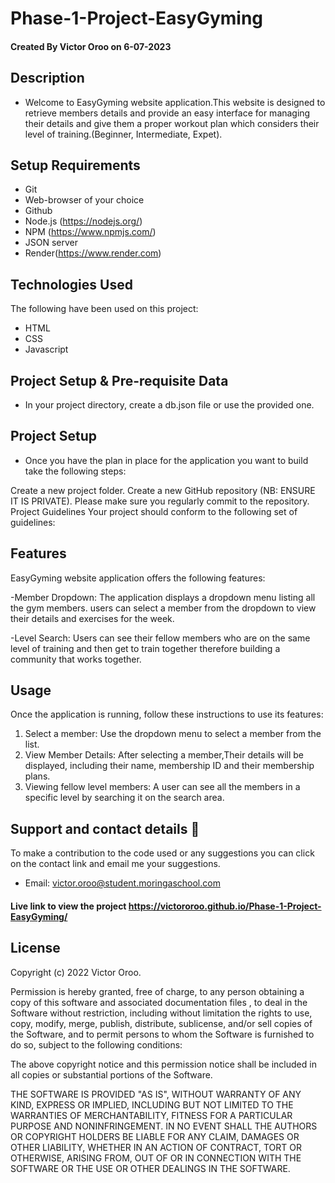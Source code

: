 # Phase-1-Project-EasyGyming
#### Created By Victor Oroo on 6-07-2023

## Description

- Welcome to EasyGyming website application.This website is designed to retrieve members details and provide an easy interface for managing their details and give them a proper workout plan which considers their level of training.(Beginner, Intermediate, Expet).

## Setup Requirements

- Git
- Web-browser of your choice
- Github
- Node.js (https://nodejs.org/)
- NPM (https://www.npmjs.com/)
- JSON server
- Render(https://www.render.com)

## Technologies Used

The following have been used on this project:

- HTML
- CSS
- Javascript

## Project Setup & Pre-requisite Data

- In your project directory, create a db.json file or use the provided one.

## Project Setup
- Once you have the plan in place for the application you want to build take the following steps:

Create a new project folder.
Create a new GitHub repository (NB: ENSURE IT IS PRIVATE).
Please make sure you regularly commit to the repository.
Project Guidelines
Your project should conform to the following set of guidelines:

## Features
EasyGyming website application offers the following features:

-Member Dropdown: The application displays a dropdown menu listing all the gym members.
users can select a member from the dropdown to view their details and exercises for the week.

-Level Search: Users can see their fellow members who are on the same level of training and then get 
to train together therefore building a community that works together.

## Usage
Once the application is running, follow these instructions to use its features:

1. Select a member: Use the dropdown menu to select a member from the list.
2. View Member Details: After selecting a member,Their details will be displayed, including their name, membership ID and their membership plans.
3. Viewing fellow level members: A user can see all the members in a specific level by searching it on the search area.


## Support and contact details 🙂

To make a contribution to the code used or any suggestions you can click on the contact link and email me your suggestions.

- Email: victor.oroo@student.moringaschool.com

#### Live link to view the project  https://victororoo.github.io/Phase-1-Project-EasyGyming/

## License

Copyright (c) 2022 Victor Oroo.

Permission is hereby granted, free of charge, to any person obtaining a copy
of this software and associated documentation files , to deal
in the Software without restriction, including without limitation the rights
to use, copy, modify, merge, publish, distribute, sublicense, and/or sell
copies of the Software, and to permit persons to whom the Software is
furnished to do so, subject to the following conditions:

The above copyright notice and this permission notice shall be included in all
copies or substantial portions of the Software.

THE SOFTWARE IS PROVIDED "AS IS", WITHOUT WARRANTY OF ANY KIND, EXPRESS OR
IMPLIED, INCLUDING BUT NOT LIMITED TO THE WARRANTIES OF MERCHANTABILITY,
FITNESS FOR A PARTICULAR PURPOSE AND NONINFRINGEMENT. IN NO EVENT SHALL THE
AUTHORS OR COPYRIGHT HOLDERS BE LIABLE FOR ANY CLAIM, DAMAGES OR OTHER
LIABILITY, WHETHER IN AN ACTION OF CONTRACT, TORT OR OTHERWISE, ARISING FROM,
OUT OF OR IN CONNECTION WITH THE SOFTWARE OR THE USE OR OTHER DEALINGS IN THE
SOFTWARE.

